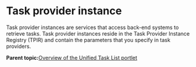 # Task provider instance

Task provider instances are services that access back-end systems to retrieve tasks. Task provider instances reside in the Task Provider Instance Registry \(TPIR\) and contain the parameters that you specify in task providers.

**Parent topic:**[Overview of the Unified Task List portlet](../integrate/ovw_utl.md)


